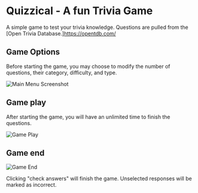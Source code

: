 # Quizzical - A fun Trivia Game

A simple game to test your trivia knowledge. Questions are pulled from the [Open Trivia Database.]https://opentdb.com/

## Game Options

Before starting the game, you may choose to modify the number of questions, their category, difficulty, and type.

![Main Menu Screenshot](/imgs/mainMenu.JPG?raw=true "Main Menu")

## Game play

After starting the game, you will have an unlimited time to finish the questions. 

![Game Play](/imgs/quizPage.JPG?raw=true "Game play")

## Game end

![Game End](/imgs/checkAnswers.JPG?raw=true "Game End")

Clicking "check answers" will finish the game. Unselected responses will be marked as incorrect.
